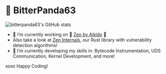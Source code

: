 # 🐼 BitterPanda63
![bitterpanda63's GitHub stats](https://github-readme-stats.vercel.app/api?username=bitterpanda63&theme=material-palenight&show_icons=true&border_radius=10&hide_title=true&show=prs_merged,reviews&card_width=500)

- 🔭 I’m currently working on 💜 [Zen by Aikido](https://github.com/AikidoSec/firewall-python) 💜
- Also take a look at [Zen Internals](https://github.com/AikidoSec/zen-internals), our Rust library with vulnerability detection algorithms!
- 🌱 I’m currently developing my skills in: Bytecode Instrumentation, UDS Communication, Kernel Development, and more!

xoxo Happy Coding!
